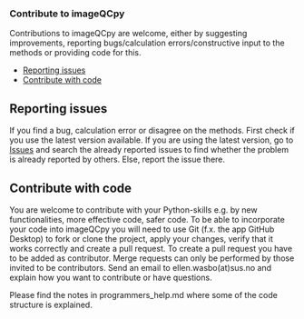 
### Contribute to imageQCpy

Contributions to imageQCpy are welcome, either by suggesting improvements, reporting bugs/calculation errors/constructive input to the methods or providing code for this. 

- [Reporting issues](#reporting-issues)
- [Contribute with code](#contribute-with-code)

## Reporting issues
If you find a bug, calculation error or disagree on the methods. First check if you use the latest version available. 
If you are using the latest version, go to [Issues](https://github.com/EllenWasbo/imageQCpy/issues) and search the already reported issues to find whether the problem is 
already reported by others. Else, report the issue there.

## Contribute with code
You are welcome to contribute with your Python-skills e.g. by new functionalities, more effective code, safer code. To be able to incorporate your code into imageQCpy you will 
need to use Git (f.x. the app GitHub Desktop) to fork or clone the project, apply your changes, verify that it works correctly and create a pull request. To create a pull 
request you have to be added as contributor. Merge requests can only be performed by those invited to be contributors. Send an email to ellen.wasbo(at)sus.no and explain how 
you want to contribute or have questions. 

Please find the notes in programmers_help.md where some of the code structure is explained.
